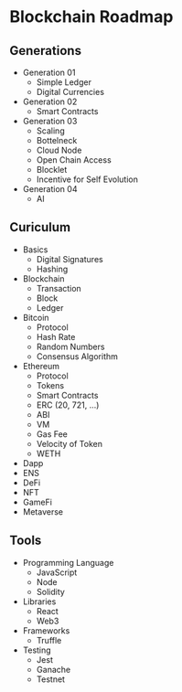 # Blockchain Roadmap

## Generations
- Generation 01
  - Simple Ledger
  - Digital Currencies
- Generation 02
  - Smart Contracts
- Generation 03
  - Scaling
  - Bottelneck
  - Cloud Node
  - Open Chain Access
  - Blocklet
  - Incentive for Self Evolution
- Generation 04
  - AI

## Curiculum
- Basics
  - Digital Signatures
  - Hashing
- Blockchain
  - Transaction
  - Block
  - Ledger
- Bitcoin
  - Protocol
  - Hash Rate
  - Random Numbers
  - Consensus Algorithm
- Ethereum
  - Protocol
  - Tokens
  - Smart Contracts
  - ERC (20, 721, ...)
  - ABI
  - VM
  - Gas Fee
  - Velocity of Token
  - WETH
- Dapp
- ENS
- DeFi
- NFT
- GameFi
- Metaverse

## Tools
- Programming Language
  - JavaScript
  - Node
  - Solidity
- Libraries
  - React
  - Web3
- Frameworks
  - Truffle
- Testing
  - Jest
  - Ganache
  - Testnet

